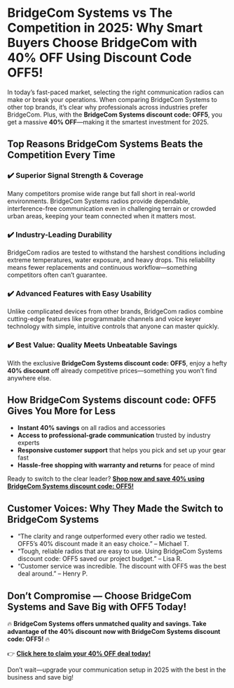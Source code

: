 <h1>BridgeCom Systems vs The Competition in 2025: Why Smart Buyers Choose BridgeCom with 40% OFF Using Discount Code OFF5!</h1>
<p>In today’s fast-paced market, selecting the right communication radios can make or break your operations. When comparing BridgeCom Systems to other top brands, it’s clear why professionals across industries prefer BridgeCom. Plus, with the <strong>BridgeCom Systems discount code: OFF5</strong>, you get a massive <strong>40% OFF</strong>—making it the smartest investment for 2025.</p>
<h2>Top Reasons BridgeCom Systems Beats the Competition Every Time</h2>
<h3>✔️ Superior Signal Strength & Coverage</h3>
<p>Many competitors promise wide range but fall short in real-world environments. BridgeCom Systems radios provide dependable, interference-free communication even in challenging terrain or crowded urban areas, keeping your team connected when it matters most.</p>
<h3>✔️ Industry-Leading Durability</h3>
<p>BridgeCom radios are tested to withstand the harshest conditions including extreme temperatures, water exposure, and heavy drops. This reliability means fewer replacements and continuous workflow—something competitors often can’t guarantee.</p>
<h3>✔️ Advanced Features with Easy Usability</h3>
<p>Unlike complicated devices from other brands, BridgeCom radios combine cutting-edge features like programmable channels and voice keyer technology with simple, intuitive controls that anyone can master quickly.</p>
<h3>✔️ Best Value: Quality Meets Unbeatable Savings</h3>
<p>With the exclusive <strong>BridgeCom Systems discount code: OFF5</strong>, enjoy a hefty <strong>40% discount</strong> off already competitive prices—something you won’t find anywhere else.</p>
<h2>How BridgeCom Systems discount code: OFF5 Gives You More for Less</h2>
<ul>
<li><strong>Instant 40% savings</strong> on all radios and accessories</li>
<li><strong>Access to professional-grade communication</strong> trusted by industry experts</li>
<li><strong>Responsive customer support</strong> that helps you pick and set up your gear fast</li>
<li><strong>Hassle-free shopping with warranty and returns</strong> for peace of mind</li>
</ul>
<p>Ready to switch to the clear leader? <a href="https://www.bridgecomsystems.com/?ref=uzbqqotn"><strong>Shop now and save 40% using BridgeCom Systems discount code: OFF5!</strong></a></p>
<h2>Customer Voices: Why They Made the Switch to BridgeCom Systems</h2>
<ul>
<li>“The clarity and range outperformed every other radio we tested. OFF5’s 40% discount made it an easy choice.” – Michael T.</li>
<li>“Tough, reliable radios that are easy to use. Using BridgeCom Systems discount code: OFF5 saved our project budget.” – Lisa R.</li>
<li>“Customer service was incredible. The discount with OFF5 was the best deal around.” – Henry P.</li>
</ul>
<h2>Don’t Compromise — Choose BridgeCom Systems and Save Big with OFF5 Today!</h2>
<p>🔥 <strong>BridgeCom Systems offers unmatched quality and savings. Take advantage of the 40% discount now with BridgeCom Systems discount code: OFF5!</strong> 🔥</p>
<p>👉 <a href="https://www.bridgecomsystems.com/?ref=uzbqqotn"><strong>Click here to claim your 40% OFF deal today!</strong></a></p>
<p>Don’t wait—upgrade your communication setup in 2025 with the best in the business and save big!</p>
